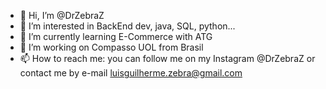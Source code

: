 - 👋 Hi, I’m @DrZebraZ
- 👀 I’m interested in BackEnd dev, java, SQL, python...
- 🌱 I’m currently learning E-Commerce with ATG
- 💞️ I’m working on Compasso UOL from Brasil
- 📫 How to reach me: you can follow me on my Instagram @DrZebraZ or contact me by e-mail luisguilherme.zebra@gmail.com

<!---
DrZebraZ/DrZebraZ is a ✨ special ✨ repository because its `README.md` (this file) appears on your GitHub profile.
You can click the Preview link to take a look at your changes.
--->
